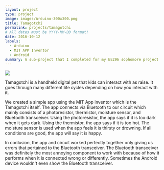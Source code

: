 ```yaml
---
layout: project
type: project
image: images/Arduino-300x300.png
title: Tamagotchi
permalink: projects/tamagotchi
# All dates must be YYYY-MM-DD format!
date: 2016-10-12
labels:
  - Arduino
  - MIT APP Inventor
  - Android
summary: A sub-project that I completed for my EE296 sophomore project. 
---
```


<img class="ui image" src="{{ site.baseurl }}/images/tamagotchi.jpg">

Tamagotchi is a handheld digital pet that kids can interact with as raise. It goes through many different life cycles depending on how you interact with it. 

We created a simple app using the MIT App Inventor which is the Tamagotchi itself. The app connects via Bluetooth to our circuit which mainly consists of a photoresistor, thermistor, moisture sensor, and Bluetooth transceiver. Using the photoresistor, the app says if it is too dark when it gets dark. Using the thermistor, the app says if it is too hot. The moisture sensor is used when the app feels it is thirsty or drowning. If all conditions are good, the app will say it is happy.

In conlusion, the app and circuit worked perfectly together only giving us errors that pertained to the Bluetooth transceiver. The Bluetooth transceiver was definitely the most annoying component to work with because of how it performs when it is connected wrong or differently. Sometimes the Android device wouldn't even show the Bluetooth transceiver.
